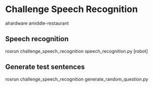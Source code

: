# Challenge Speech Recognition

ahardware
amiddle-restaurant

## Speech recognition
rosrun challenge_speech_recognition speech_recognition.py [robot]
## Generate test sentences
rosrun challenge_speech_recognition generate_random_question.py
